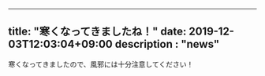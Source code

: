 ---
  title: "寒くなってきましたね！"
  date: 2019-12-03T12:03:04+09:00
  description : "news"
  ---
  寒くなってきましたので、風邪には十分注意してください！